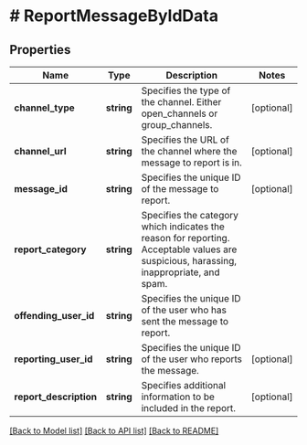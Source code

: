 # # ReportMessageByIdData

## Properties

Name | Type | Description | Notes
------------ | ------------- | ------------- | -------------
**channel_type** | **string** | Specifies the type of the channel. Either open_channels or group_channels. | [optional]
**channel_url** | **string** | Specifies the URL of the channel where the message to report is in. | [optional]
**message_id** | **string** | Specifies the unique ID of the message to report. | [optional]
**report_category** | **string** | Specifies the category which indicates the reason for reporting. Acceptable values are suspicious, harassing, inappropriate, and spam. |
**offending_user_id** | **string** | Specifies the unique ID of the user who has sent the message to report. |
**reporting_user_id** | **string** | Specifies the unique ID of the user who reports the message. | [optional]
**report_description** | **string** | Specifies additional information to be included in the report. | [optional]

[[Back to Model list]](../../README.md#models) [[Back to API list]](../../README.md#endpoints) [[Back to README]](../../README.md)
